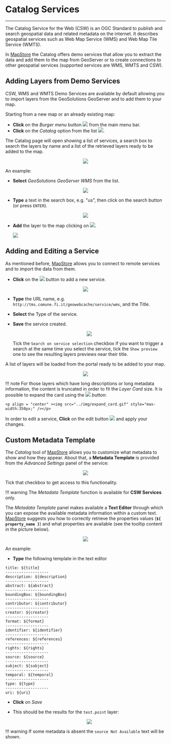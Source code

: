 # Catalog Services
******************

The Catalog Service for the Web (CSW) is an OGC Standard to publish and search geospatial data and related metadata on the internet. It describes geospatial services such as Web Map Service (WMS) and Web Map Tile Service (WMTS).

In [MapStore](https://mapstore.geo-solutions.it/mapstore/#/) the Catalog offers demo services that allow you to extract the data and add them to the map from GeoServer or to create connections to other geospatial services (supported services are WMS, WMTS and CSW).

Adding Layers from Demo Services
--------------------------------

CSW, WMS and WMTS Demo Services are available by default allowing you to import layers from the GeoSolutions GeoServer and to add them to your map.

Starting from a new map or an already existing map:

* **Click** on the *Burger menu* button <img src="../img/burger.jpg" style="max-width:25px;" /> from the main menu bar.
* **Click** on the *Catalog* option from the list <img src="../img/catalog-option.jpg" style="max-width:80px;" />.

The Catalog page will open showing a list of services, a search box to search the layers by name and a list of the retrieved layers ready to be added to the map.

<p align = "center" ><img src="../img/catalog_panel.png" style="max-width:500px;" /></p>

An example:

* **Select** *GeoSolutions GeoServer WMS* from the list.

<p align = "center" ><img src="../img/service_list.png" style="max-width:500px;" /></p>

* **Type** a text in the search box, e.g. "us", then click on the search button (or press `ENTER`).

<p align = "center" ><img src="../img/catalog_search.png" style="max-width:500px;" /></p>

* **Add** the layer to the map clicking on <img src="../img/add_to_map_button.png" style="max-width:30px;" />.

    <img src="../img/added_layer.png" />

Adding and Editing a Service
----------------------------

As mentioned before, [MapStore](https://mapstore.geo-solutions.it/mapstore/#/) allows you to connect to remote services and to import the data from them.

* **Click** on the <img src="../img/+.jpg" style="max-width:80px;" /> button to add a new service.

<p align = "center" ><img src="../img/new_service.png" style="max-width:500px;" /></p>

* **Type** the URL name, e.g. `http://tms.comune.fi.it/geowebcache/service/wms`, and the Title.
* **Select** the Type of the service.
* **Save** the service created.

    <p align = "center" ><img src="../img/new_service_firenze.png" style="max-width:500px;" /></p>

    Tick the `Search on service selection` checkbox if you want to trigger a search at the same time you select the service, tick the `Show preview` one to see the resulting layers previews near their title.

A list of layers will be loaded from the portal ready to be added to your map.

<p align = "center" ><img src="../img/catalog_firenze.png" style="max-width:500px;" /></p>

!!! note
    For those layers which have long descriptions or long metadata information, the content is truncated in order to fit the *Layer Card* size. It is possible to expand the card using the <img src="../img/expand_card_icon.png" style="max-width:30px;" /> button:

    <p align = "center" ><img src="../img/expand_card.gif" style="max-width:350px;" /></p>

In order to edit a service, **Click** on the edit button <img src="../img/edit-service.jpg" style="max-width:80px;" /> and apply your changes.

Custom Metadata Template
------------------------

The *Catalog* tool of [MapStore](https://mapstore.geo-solutions.it/mapstore/#/) allows you to customize what metadata to show and how they appear. About that, a **Metadata Template** is provided from the *Advanced Settings* panel of the service:

<p align = "center" ><img src="../img/metadata_template.png" style="max-width:500px;" /></p>

Tick that checkbox to get access to this functionality.

!!! warning
    The *Metadata Template* function is available for **CSW Services** only.

The *Metadata Template* panel makes available a **Text Editor** through which you can expose the available metadata information within a custom text. [MapStore](https://mapstore.geo-solutions.it/mapstore/#/) suggests you how to correctly retrieve the properties values (**`${ property_name }`**) and what properties are available (see the tooltip content in the picture below).

<p align = "center" ><img src="../img/metadata_template_panel.png" style="max-width:500px;" /></p>

An example:

* **Type** the following template in the text editor

```
title: ${title}
-------------------
description: ${description}
-------------------
abstract: ${abstract}
-------------------
boundingBox: ${boundingBox}
-------------------
contributor: ${contributor}
-------------------
creator: ${creator}
-------------------
format: ${format}
-------------------
identifier: ${identifier}
-------------------
references: ${references}
-------------------
rights: ${rights}
-------------------
source: ${source}
-------------------
subject: ${subject}
-------------------
temporal: ${temporal}
-------------------
type: ${type}
-------------------
uri: ${uri}
```

* **Click** on *Save*

* This should be the results for the `test.point` layer:

    <p align = "center" ><img src="../img/metadata_template_example.gif" /></p>

!!! warning
    If some metadata is absent the `source Not Available` text will be shown.
